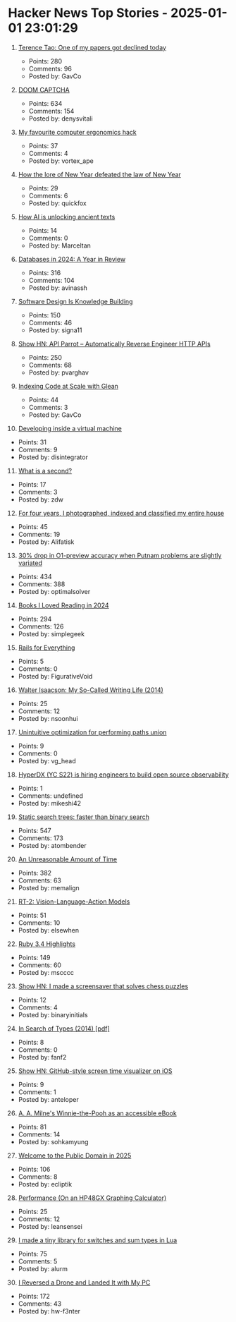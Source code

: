 # Hacker News Top Stories - 2025-01-01 23:01:29

1. [Terence Tao: One of my papers got declined today](https://mathstodon.xyz/@tao/113721192051328193)
   - Points: 280
   - Comments: 96
   - Posted by: GavCo

2. [DOOM CAPTCHA](https://doom-captcha.vercel.app/)
   - Points: 634
   - Comments: 154
   - Posted by: denysvitali

3. [My favourite computer ergonomics hack](https://blog.jacobvosmaer.nl/0036-beeper/)
   - Points: 37
   - Comments: 4
   - Posted by: vortex_ape

4. [How the lore of New Year defeated the law of New Year](https://davidallengreen.com/2025/01/how-the-lore-of-new-year-defeated-the-law-of-new-year-how-the-english-state-gave-up-on-insisting-the-new-year-started-on-25-march/)
   - Points: 29
   - Comments: 6
   - Posted by: quickfox

5. [How AI is unlocking ancient texts](https://www.nature.com/articles/d41586-024-04161-z)
   - Points: 14
   - Comments: 0
   - Posted by: Marceltan

6. [Databases in 2024: A Year in Review](https://www.cs.cmu.edu/~pavlo/blog/2025/01/2024-databases-retrospective.html)
   - Points: 316
   - Comments: 104
   - Posted by: avinassh

7. [Software Design Is Knowledge Building](https://olano.dev/blog/software-design-is-knowledge-building/)
   - Points: 150
   - Comments: 46
   - Posted by: signa11

8. [Show HN: API Parrot – Automatically Reverse Engineer HTTP APIs](https://apiparrot.com/)
   - Points: 250
   - Comments: 68
   - Posted by: pvarghav

9. [Indexing Code at Scale with Glean](https://engineering.fb.com/2024/12/19/developer-tools/glean-open-source-code-indexing/)
   - Points: 44
   - Comments: 3
   - Posted by: GavCo

10. [Developing inside a virtual machine](https://blog.disintegrator.dev/posts/dev-virtual-machine/)
   - Points: 31
   - Comments: 9
   - Posted by: disintegrator

11. [What is a second?](https://www.johndcook.com/blog/2024/12/29/what-exactly-is-a-second/)
   - Points: 17
   - Comments: 3
   - Posted by: zdw

12. [For four years, I photographed, indexed and classified my entire house](https://www.katalog-barbaraiweins.com)
   - Points: 45
   - Comments: 19
   - Posted by: Alifatisk

13. [30% drop in O1-preview accuracy when Putnam problems are slightly variated](https://openreview.net/forum?id=YXnwlZe0yf&noteId=yrsGpHd0Sf)
   - Points: 434
   - Comments: 388
   - Posted by: optimalsolver

14. [Books I Loved Reading in 2024](https://thoughts.wyounas.com/p/books-i-enjoyed-most-in-2024)
   - Points: 294
   - Comments: 126
   - Posted by: simplegeek

15. [Rails for Everything](https://literallythevoid.com/blog/rails_for_everything.html)
   - Points: 5
   - Comments: 0
   - Posted by: FigurativeVoid

16. [Walter Isaacson: My So-Called Writing Life (2014)](https://lehnews.wordpress.com/2014/03/25/walter-isaacson-my-so-called-writing-life/)
   - Points: 25
   - Comments: 12
   - Posted by: nsoonhui

17. [Unintuitive optimization for performing paths union](https://minus-ze.ro/posts/unintuitive-optimization-for-performing-paths-union/)
   - Points: 9
   - Comments: 0
   - Posted by: vg_head

18. [HyperDX (YC S22) is hiring engineers to build open source observability](https://www.ycombinator.com/companies/hyperdx/jobs)
   - Points: 1
   - Comments: undefined
   - Posted by: mikeshi42

19. [Static search trees: faster than binary search](https://curiouscoding.nl/posts/static-search-tree/)
   - Points: 547
   - Comments: 173
   - Posted by: atombender

20. [An Unreasonable Amount of Time](https://allenpike.com/2024/an-unreasonable-amount-of-time)
   - Points: 382
   - Comments: 63
   - Posted by: memalign

21. [RT-2: Vision-Language-Action Models](https://robotics-transformer2.github.io/)
   - Points: 51
   - Comments: 10
   - Posted by: elsewhen

22. [Ruby 3.4 Highlights](https://blog.sinjakli.co.uk/2025/01/01/ruby-3-4-highlights/)
   - Points: 149
   - Comments: 60
   - Posted by: mscccc

23. [Show HN: I made a screensaver that solves chess puzzles](https://screensaverchess.com)
   - Points: 12
   - Comments: 4
   - Posted by: binaryinitials

24. [In Search of Types (2014) [pdf]](https://www.humprog.org/~stephen/papers/kell14in-author-version.pdf)
   - Points: 8
   - Comments: 0
   - Posted by: fanf2

25. [Show HN: GitHub-style screen time visualizer on iOS](https://apps.apple.com/us/app/clearspace-reduce-screen-time/id1572515807)
   - Points: 9
   - Comments: 1
   - Posted by: anteloper

26. [A. A. Milne's Winnie-the-Pooh as an accessible eBook](https://tilde.zone/@gluejar/113749300977151258)
   - Points: 81
   - Comments: 14
   - Posted by: sohkamyung

27. [Welcome to the Public Domain in 2025](https://blog.archive.org/2025/01/01/welcome-to-the-public-domain-in-2025/)
   - Points: 106
   - Comments: 8
   - Posted by: ecliptik

28. [Performance (On an HP48GX Graphing Calculator)](http://masochistcoder.blogspot.com/2016/05/performance.html)
   - Points: 25
   - Comments: 12
   - Posted by: leansensei

29. [I made a tiny library for switches and sum types in Lua](https://github.com/alurm/lua-match)
   - Points: 75
   - Comments: 5
   - Posted by: alurm

30. [I Reversed a Drone and Landed It with My PC](https://www.hardbreak.wiki/network-analysis/protocols/application-layer/proprietary-protocols/parrot-anafi-drone-reverse-engineering)
   - Points: 172
   - Comments: 43
   - Posted by: hw-f3nter

